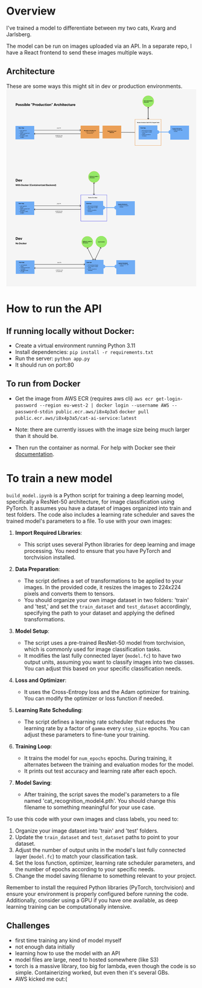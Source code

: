 # Overview

I've trained a model to differentiate between my two cats, Kvarg and Jarlsberg.

The model can be run on images uploaded via an API. In a separate repo, I have a React frontend to send these images multiple ways.

## Architecture

These are some ways this might sit in dev or production environments.
![architecture diagram](assets/architecture-diagram.png)

# How to run the API

## If running locally without Docker:

- Create a virtual environment running Python 3.11
- Install dependencies: `pip install -r requirements.txt`
- Run the server: `python app.py`
- It should run on port:80

## To run from Docker

- Get the image from AWS ECR (requires aws cli)
  `aws ecr get-login-password --region eu-west-2 | docker login --username AWS --password-stdin public.ecr.aws/i8x4p3a5`
  `docker pull public.ecr.aws/i8x4p3a5/cat-ai-service:latest`

- Note: there are currently issues with the image size being much larger than it should be.

- Then run the container as normal. For help with Docker see their [documentation](https://docs.docker.com/).

# To train a new model

`build_model.ipynb` is a Python script for training a deep learning model, specifically a ResNet-50 architecture, for image classification using PyTorch. It assumes you have a dataset of images organized into train and test folders. The code also includes a learning rate scheduler and saves the trained model's parameters to a file. To use with your own images:

1. **Import Required Libraries**:

   - This script uses several Python libraries for deep learning and image processing. You need to ensure that you have PyTorch and torchvision installed.

2. **Data Preparation**:

   - The script defines a set of transformations to be applied to your images. In the provided code, it resizes the images to 224x224 pixels and converts them to tensors.
   - You should organize your own image dataset in two folders: 'train' and 'test,' and set the `train_dataset` and `test_dataset` accordingly, specifying the path to your dataset and applying the defined transformations.

3. **Model Setup**:

   - The script uses a pre-trained ResNet-50 model from torchvision, which is commonly used for image classification tasks.
   - It modifies the last fully connected layer (`model.fc`) to have two output units, assuming you want to classify images into two classes. You can adjust this based on your specific classification needs.

4. **Loss and Optimizer**:

   - It uses the Cross-Entropy loss and the Adam optimizer for training. You can modify the optimizer or loss function if needed.

5. **Learning Rate Scheduling**:

   - The script defines a learning rate scheduler that reduces the learning rate by a factor of `gamma` every `step_size` epochs. You can adjust these parameters to fine-tune your training.

6. **Training Loop**:

   - It trains the model for `num_epochs` epochs. During training, it alternates between the training and evaluation modes for the model.
   - It prints out test accuracy and learning rate after each epoch.

7. **Model Saving**:
   - After training, the script saves the model's parameters to a file named 'cat_recognition_model4.pth'. You should change this filename to something meaningful for your use case.

To use this code with your own images and class labels, you need to:

1. Organize your image dataset into 'train' and 'test' folders.
2. Update the `train_dataset` and `test_dataset` paths to point to your dataset.
3. Adjust the number of output units in the model's last fully connected layer (`model.fc`) to match your classification task.
4. Set the loss function, optimizer, learning rate scheduler parameters, and the number of epochs according to your specific needs.
5. Change the model saving filename to something relevant to your project.

Remember to install the required Python libraries (PyTorch, torchvision) and ensure your environment is properly configured before running the code. Additionally, consider using a GPU if you have one available, as deep learning training can be computationally intensive.

## Challenges

- first time training any kind of model myself
- not enough data initially
- learning how to use the model with an API
- model files are large, need to hosted somewhere (like S3)
- torch is a massive library, too big for lambda, even though the code is so simple. Containerizing worked, but even then it's several GBs.
- AWS kicked me out:(
